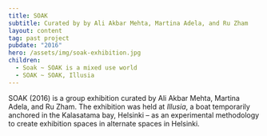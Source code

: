 ```yaml
---
title: SOAK
subtitle: Curated by by Ali Akbar Mehta, Martina Adela, and Ru Zham
layout: content
tag: past project
pubdate: "2016"
hero: /assets/img/soak-exhibition.jpg
children:
  - Soak ~ SOAK is a mixed use world
  - SOAK ~ SOAK, Illusia
---
```

SOAK (2016) is a group exhibition curated by Ali Akbar Mehta, Martina Adela, and Ru Zham. The exhibition was held at _Illusia_, a boat temporarily anchored in the Kalasatama bay, Helsinki – as an experimental methodology to create exhibition spaces in alternate spaces in Helsinki.
